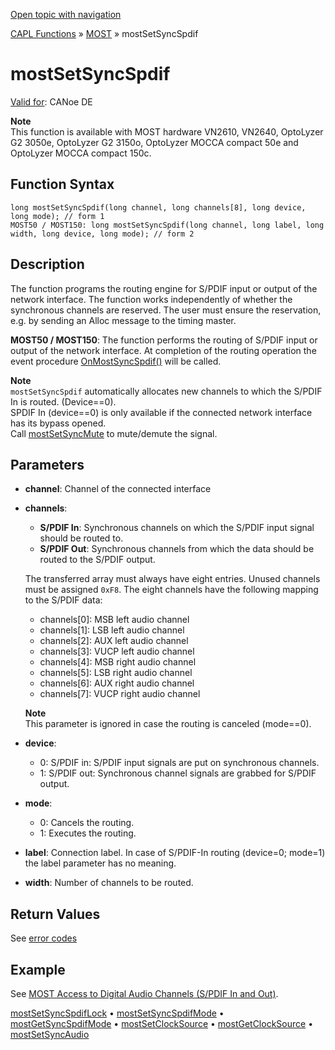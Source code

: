 [Open topic with navigation](../../../../../CANoeDEFamily.htm#Topics/CAPLFunctions/MOST/Functions/CAPLfunctionMOSTSetSyncSpdif.md)

[CAPL Functions](../../CAPLfunctions.md) » [MOST](../CAPLfunctionsMOSTOverview.md) » mostSetSyncSpdif

# mostSetSyncSpdif

[Valid for](../../../Shared/FeatureAvailability.md): CANoe DE

**Note**  
This function is available with MOST hardware VN2610, VN2640, OptoLyzer G2 3050e, OptoLyzer G2 3150o, OptoLyzer MOCCA compact 50e and OptoLyzer MOCCA compact 150c.

## Function Syntax

```plaintext
long mostSetSyncSpdif(long channel, long channels[8], long device, long mode); // form 1
MOST50 / MOST150: long mostSetSyncSpdif(long channel, long label, long width, long device, long mode); // form 2
```

## Description

The function programs the routing engine for S/PDIF input or output of the network interface. The function works independently of whether the synchronous channels are reserved. The user must ensure the reservation, e.g. by sending an Alloc message to the timing master.

**MOST50 / MOST150**: The function performs the routing of S/PDIF input or output of the network interface. At completion of the routing operation the event procedure [OnMostSyncSpdif()](../EventProcedures/CAPLfunctionOnMOSTSyncSpdif.md) will be called.

**Note**  
`mostSetSyncSpdif` automatically allocates new channels to which the S/PDIF In is routed. (Device==0).  
SPDIF In (device==0) is only available if the connected network interface has its bypass opened.  
Call [mostSetSyncMute](CAPLfunctionMOSTSetSyncMute.md) to mute/demute the signal.

## Parameters

- **channel**: Channel of the connected interface
- **channels**:
  - **S/PDIF In**: Synchronous channels on which the S/PDIF input signal should be routed to.
  - **S/PDIF Out**: Synchronous channels from which the data should be routed to the S/PDIF output.

  The transferred array must always have eight entries. Unused channels must be assigned `0xF8`. The eight channels have the following mapping to the S/PDIF data:
  - channels[0]: MSB left audio channel
  - channels[1]: LSB left audio channel
  - channels[2]: AUX left audio channel
  - channels[3]: VUCP left audio channel
  - channels[4]: MSB right audio channel
  - channels[5]: LSB right audio channel
  - channels[6]: AUX right audio channel
  - channels[7]: VUCP right audio channel

  **Note**  
  This parameter is ignored in case the routing is canceled (mode==0).

- **device**:
  - 0: S/PDIF in: S/PDIF input signals are put on synchronous channels.
  - 1: S/PDIF out: Synchronous channel signals are grabbed for S/PDIF output.

- **mode**:
  - 0: Cancels the routing.
  - 1: Executes the routing.

- **label**: Connection label. In case of S/PDIF-In routing (device=0; mode=1) the label parameter has no meaning.

- **width**: Number of channels to be routed.

## Return Values

See [error codes](../CAPLfunctionsMOSTErrorCodes.md)

## Example

See [MOST Access to Digital Audio Channels (S/PDIF In and Out)](../../../CANoeCANalyzer/MOST/MOSTSynchronousChannelDigitalAudio.md).

[mostSetSyncSpdifLock](CAPLfunctionMOSTSetSyncSpdifLock.md) • [mostSetSyncSpdifMode](CAPLfunctionMOSTSetSyncSpdifMode.md) • [mostGetSyncSpdifMode](CAPLfunctionMOSTGetSyncSpdifMode.md) • [mostSetClockSource](CAPLfunctionMOSTSetClockSource.md) • [mostGetClockSource](CAPLfunctionMOSTGetClockSource.md) • [mostSetSyncAudio](CAPLfunctionMOSTSetSyncAudio.md)
